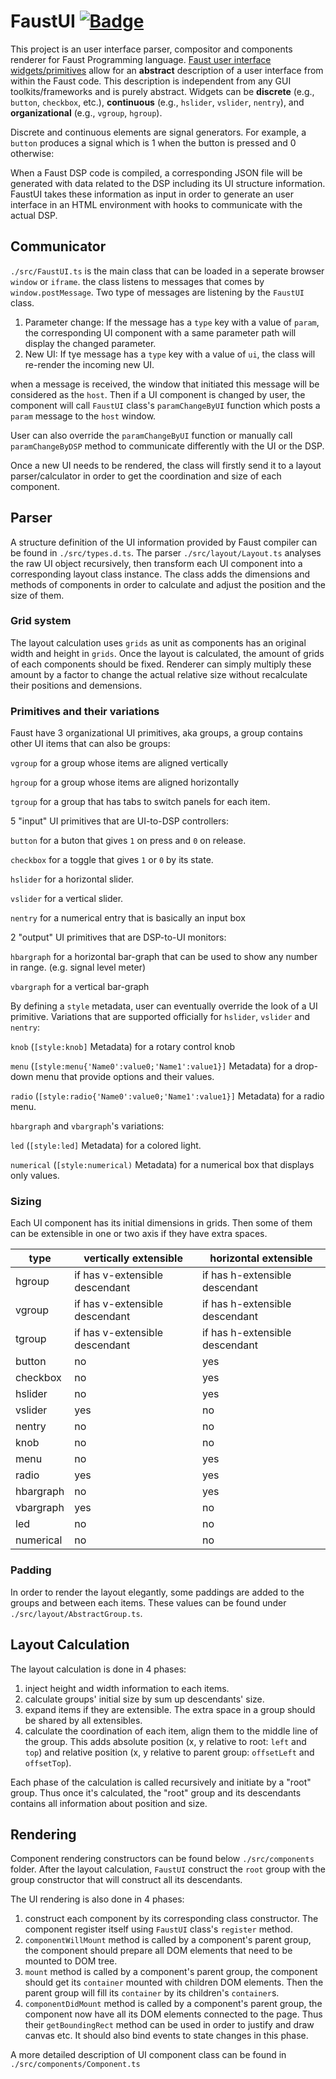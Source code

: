 # FaustUI [![Badge](https://img.shields.io/badge/link-996.icu-%23FF4D5B.svg?style=flat-square)](https://996.icu/#/en_US)

This project is an user interface parser, compositor and components renderer for Faust Programming language. [Faust user interface widgets/primitives](https://faust.grame.fr/doc/manual/index.html#user-interface-primitives-and-configuration) allow for an **abstract** description 
of a user interface from within the Faust code. This description is independent 
from any GUI toolkits/frameworks and is purely abstract. Widgets can be
**discrete** (e.g., `button`, `checkbox`, etc.), **continuous**
(e.g., `hslider`, `vslider`, `nentry`), and 
**organizational** (e.g., `vgroup`, `hgroup`).

Discrete and continuous elements are signal generators. For example, a `button`
produces a signal which is 1 when the button is pressed and 0 otherwise: 

When a Faust DSP code is compiled, a corresponding JSON file will be generated with data related to the DSP including its UI structure information. FaustUI takes these information as input in order to generate an user interface in an HTML environment with hooks to communicate with the actual DSP.

## Communicator
`./src/FaustUI.ts` is the main class that can be loaded in a seperate browser `window` or `iframe`. the class listens to messages that comes by `window.postMessage`.
Two type of messages are listening by the `FaustUI` class. 
1. Parameter change: If the message has a `type` key with a value of `param`, the corresponding UI component with a same parameter path will display the changed parameter.
2. New UI: If tye message has a `type` key with a value of `ui`, the class will re-render the incoming new UI.

when a message is received, the window that initiated this message will be considered as the `host`. Then if a UI component is changed by user, the component will call `FaustUI` class's `paramChangeByUI` function which posts a `param` message to the `host` window. 

User can also override the `paramChangeByUI` function or manually call `paramChangeByDSP` method to communicate differently with the UI or the DSP.

Once a new UI needs to be rendered, the class will firstly send it to a layout parser/calculator in order to get the coordination and size of each component.

## Parser
A structure definition of the UI information provided by Faust compiler can be found in `./src/types.d.ts`. The parser `./src/layout/Layout.ts` analyses the raw UI object recursively, then transform each UI component into a corresponding layout class instance. The class adds the dimensions and methods of components in order to calculate and adjust the position and the size of them. 

### Grid system
The layout calculation uses `grids` as unit as components has an original width and height in `grids`. Once the layout is calculated, the amount of grids of each components should be fixed. Renderer can simply multiply these amount by a factor to change the actual relative size without recalculate their positions and demensions.

### Primitives and their variations
Faust have 3 organizational UI primitives, aka groups, a group contains other UI items that can also be groups: 

`vgroup` for a group whose items are aligned vertically

`hgroup` for a group whose items are aligned horizontally

`tgroup` for a group that has tabs to switch panels for each item.

5 "input" UI primitives that are UI-to-DSP controllers:

`button` for a buton that gives `1` on press and `0` on release.

`checkbox` for a toggle that gives `1` or `0` by its state.

`hslider` for a horizontal slider.

`vslider` for a vertical slider.

`nentry` for a numerical entry that is basically an input box

2 "output" UI primitives that are DSP-to-UI monitors:

`hbargraph` for a horizontal bar-graph that can be used to show any number in range. (e.g. signal level meter)

`vbargraph` for a vertical bar-graph

By defining a `style` metadata, user can eventually override the look of a UI primitive.
Variations that are supported officially for `hslider`, `vslider` and `nentry`:

`knob` (`[style:knob]` Metadata) for a rotary control knob

`menu` (`[style:menu{'Name0':value0;'Name1':value1}]` Metadata) for a drop-down menu that provide options and their values.

`radio` (`[style:radio{'Name0':value0;'Name1':value1}]` Metadata) for a radio menu.

`hbargraph` and `vbargraph`'s variations:

`led` (`[style:led]` Metadata) for a colored light.

`numerical` (`[style:numerical)` Metadata) for a numerical box that displays only values.

### Sizing
Each UI component has its initial dimensions in grids. Then some of them can be extensible in one or two axis if they have extra spaces. 

| type      | vertically extensible          | horizontal extensible          |
|-----------|--------------------------------|--------------------------------|
| hgroup    | if has v-extensible descendant | if has h-extensible descendant |
| vgroup    | if has v-extensible descendant | if has h-extensible descendant |
| tgroup    | if has v-extensible descendant | if has h-extensible descendant |
| button    | no                             | yes                            |
| checkbox  | no                             | yes                            |
| hslider   | no                             | yes                            |
| vslider   | yes                            | no                             |
| nentry    | no                             | no                             |
| knob      | no                             | no                             |
| menu      | no                             | yes                            |
| radio     | yes                            | yes                            |
| hbargraph | no                             | yes                            |
| vbargraph | yes                            | no                             |
| led       | no                             | no                             |
| numerical | no                             | no                             |

### Padding
In order to render the layout elegantly, some paddings are added to the groups and between each items. These values can be found under `./src/layout/AbstractGroup.ts`. 

## Layout Calculation
The layout calculation is done in 4 phases:
1. inject height and width information to each items.
2. calculate groups' initial size by sum up descendants' size.
3. expand items if they are extensible. The extra space in a group should be shared by all extensibles.
4. calculate the coordination of each item, align them to the middle line of the group. This adds absolute position (x, y relative to root: `left` and `top`) and relative position (x, y relative to parent group: `offsetLeft` and `offsetTop`).

Each phase of the calculation is called recursively and initiate by a "root" group. Thus once it's calculated, the "root" group and its descendants contains all information about position and size.

## Rendering
Component rendering constructors can be found below `./src/components` folder. After the layout calculation, `FaustUI` construct the `root` group with the group constructor that will construct all its descendants.

The UI rendering is also done in 4 phases:
1. construct each component by its corresponding class constructor. The component register itself using `FaustUI` class's `register` method.
2. `componentWillMount` method is called by a component's parent group, the component should prepare all DOM elements that need to be mounted to DOM tree.
3. `mount` method is called by a component's parent group, the component should get its `container` mounted with children DOM elements. Then the parent group will fill its `container` by its children's `container`s.
4. `componentDidMount` method is called by a component's parent group, the component now have all its DOM elements connected to the page. Thus their `getBoundingRect` method can be used in order to justify and draw canvas etc. It should also bind events to state changes in this phase.

A more detailed description of UI component class can be found in `./src/components/Component.ts`